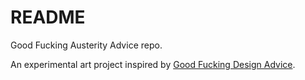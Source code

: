 # README

Good Fucking Austerity Advice repo.

An experimental art project inspired by [Good Fucking Design Advice](http://www.goodfuckingdesignadvice.com).
